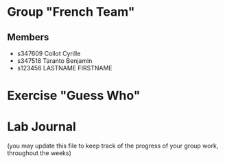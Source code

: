 # Group "French Team"

## Members
- s347609 Collot Cyrille
- s347518 Taranto Benjamin
- s123456 LASTNAME FIRSTNAME

# Exercise "Guess Who"

# Lab Journal

(you may update this file to keep track of the progress of your group work, throughout the weeks)
